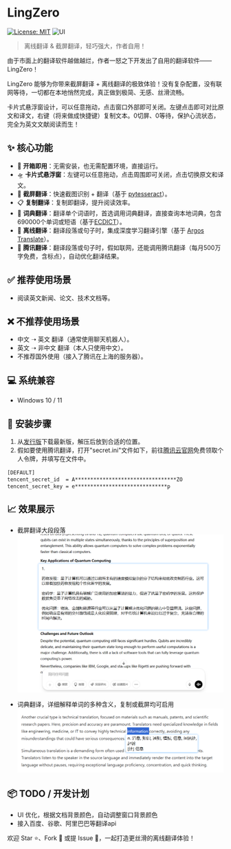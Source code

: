 # LingZero

[![License: MIT](https://img.shields.io/badge/license-MIT-blue.svg)](https://opensource.org/licenses/MIT)
![UI](https://img.shields.io/badge/UI-PySide6-lightgrey.svg)

> 离线翻译 & 截屏翻译，轻巧强大，作者自用！

由于市面上的翻译软件越做越烂，作者一怒之下开发出了自用的翻译软件——LingZero！

LingZero 能够为你带来截屏翻译 + 离线翻译的极致体验！没有复杂配置，没有联网等待，一切都在本地悄然完成，真正做到极简、无感、丝滑流畅。

卡片式悬浮窗设计，可以任意拖动，点击窗口外部即可关闭。左键点击即可对比原文和译文，右键（将来做成快捷键）复制文本。0切屏、0等待，保护心流状态，完全为英文文献阅读而生！

## ✨ 核心功能

- 🚀 **开箱即用**：无需安装，也无需配置环境，直接运行。
- 🛸 **卡片式悬浮窗**：左键可以任意拖动，点击周围即可关闭，点击切换原文和译文。
- 📸 **截屏翻译**：快速截图识别 + 翻译（基于 [pytesseract](https://github.com/madmaze/pytesseract)）。
- 📋 **复制翻译**：复制即翻译，提升阅读效率。
- 💎 **词典翻译**：翻译单个词语时，首选调用词典翻译，直接查询本地词典，包含690000个单词或短语（基于[ECDICT](https://github.com/skywind3000/ECDICT)）。
- 🧠 **离线翻译**：翻译段落或句子时，集成深度学习翻译引擎（基于 [Argos Translate](https://github.com/argosopentech/argos-translate)）。
- 🐧 **腾讯翻译**：翻译段落或句子时，假如联网，还能调用腾讯翻译（每月500万字免费，含标点），自动优化翻译结果。

## ✅ 推荐使用场景

- 阅读英文新闻、论文、技术文档等。

## ❌ 不推荐使用场景

- 中文 ➝ 英文 翻译（通常使用聊天机器人）。
- 英文 ➝ 非中文 翻译（本人只使用中文）。
- 不推荐国外使用（接入了腾讯在上海的服务器）。

## 💻 系统兼容

- Windows 10 / 11

## 👣 安装步骤

1. 从[发行版](https://github.com/eee555/LingZero/releases)下载最新版，解压后放到合适的位置。
2. 假如要使用腾讯翻译，打开"secret.ini"文件如下，前往[腾讯云官网](https://console.cloud.tencent.com/cam/capi)免费领取个人令牌，并填写在文件中。
```
[DEFAULT]
tencent_secret_id  = A*********************************ZO
tencent_secret_key = e******************************p
```

##  📈 效果展示

- 截屏翻译大段段落
![截屏翻译](./pic/2.png)

- 词典翻译，详细解释单词的多种含义，复制或截屏均可启用
![词典翻译](./pic/3.png)

## 📦 TODO / 开发计划

- UI 优化，根据文档背景颜色，自动调整窗口背景颜色
- 接入百度、谷歌、阿里巴巴等翻译api

欢迎 Star ⭐、Fork 🍴 或提 Issue 🚀，一起打造更丝滑的离线翻译体验！
